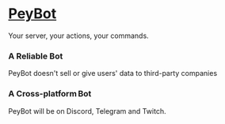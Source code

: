 # [PeyBot](https://www.peybot.tk)
Your server, your actions, your commands.

### A Reliable Bot
PeyBot doesn't sell or give users' data to third-party companies

### A Cross-platform Bot
PeyBot will be on Discord, Telegram and Twitch.
